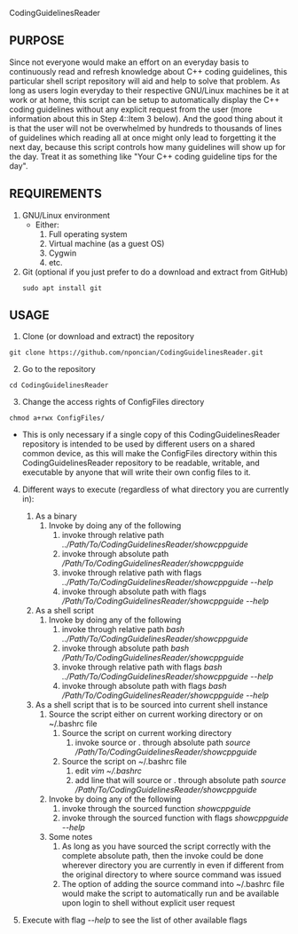 CodingGuidelinesReader

## PURPOSE
Since not everyone would make an effort on an everyday basis to continuously read and refresh knowledge about C++ coding guidelines, this particular shell script repository will aid and help to solve that problem. As long as users login everyday to their respective GNU/Linux machines be it at work or at home, this script can be setup to automatically display the C++ coding guidelines without any explicit request from the user (more information about this in Step 4::Item 3 below). And the good thing about it is that the user will not be overwhelmed by hundreds to thousands of lines of guidelines which reading all at once might only lead to forgetting it the next day, because this script controls how many guidelines will show up for the day. Treat it as something like "Your C++ coding guideline tips for the day".

## REQUIREMENTS
1. GNU/Linux environment
    * Either:
        1. Full operating system
        2. Virtual machine (as a guest OS)
        3. Cygwin
        3. etc.
2. Git (optional if you just prefer to do a download and extract from GitHub)
    ~~~
    sudo apt install git
    ~~~

## USAGE
1. Clone (or download and extract) the repository
~~~
git clone https://github.com/nponcian/CodingGuidelinesReader.git
~~~

2. Go to the repository
~~~
cd CodingGuidelinesReader
~~~

3. Change the access rights of ConfigFiles directory
~~~
chmod a+rwx ConfigFiles/
~~~
* This is only necessary if a single copy of this CodingGuidelinesReader repository is intended to be used by different users on a shared common device, as this will make the ConfigFiles directory within this CodingGuidelinesReader repository to be readable, writable, and executable by anyone that will write their own config files to it.

4. Different ways to execute (regardless of what directory you are currently in):
    1. As a binary
        1. Invoke by doing any of the following
            1. invoke through relative path *../Path/To/CodingGuidelinesReader/showcppguide*
            2. invoke through absolute path */Path/To/CodingGuidelinesReader/showcppguide*
            3. invoke through relative path with flags *../Path/To/CodingGuidelinesReader/showcppguide --help*
            4. invoke through absolute path with flags */Path/To/CodingGuidelinesReader/showcppguide --help*
    2. As a shell script
        1. Invoke by doing any of the following
            1. invoke through relative path *bash ../Path/To/CodingGuidelinesReader/showcppguide*
            2. invoke through absolute path *bash /Path/To/CodingGuidelinesReader/showcppguide*
            3. invoke through relative path with flags *bash ../Path/To/CodingGuidelinesReader/showcppguide --help*
            4. invoke through absolute path with flags *bash /Path/To/CodingGuidelinesReader/showcppguide --help*
    3. As a shell script that is to be sourced into current shell instance
        1. Source the script either on current working directory or on \~/.bashrc file
            1. Source the script on current working directory
                1. invoke source or . through absolute path *source /Path/To/CodingGuidelinesReader/showcppguide*
            2. Source the script on \~/.bashrc file
                1. edit *vim ~/.bashrc*
                2. add line that will source or . through absolute path *source /Path/To/CodingGuidelinesReader/showcppguide*
        2. Invoke by doing any of the following
            1. invoke through the sourced function *showcppguide*
            2. invoke through the sourced function with flags *showcppguide --help*
        3. Some notes
            1. As long as you have sourced the script correctly with the complete absolute path, then the invoke could be done wherever directory you are currently in even if different from the original directory to where source command was issued
            2. The option of adding the source command into \~/.bashrc file would make the script to automatically run and be available upon login to shell without explicit user request

5. Execute with flag *--help* to see the list of other available flags
